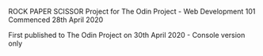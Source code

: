 ROCK PAPER SCISSOR Project for The Odin Project - Web Development 101  
Commenced 28th April 2020

First published to The Odin Project on 30th April 2020 - Console version only
